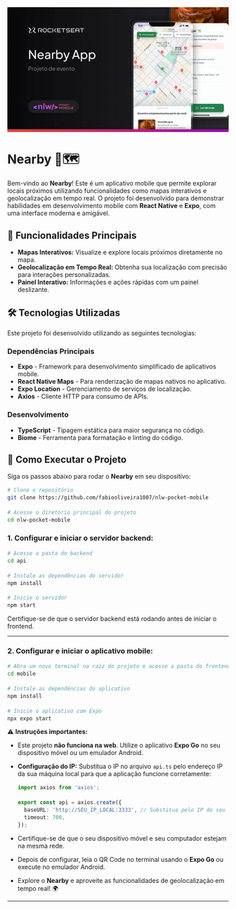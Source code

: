 <img src="https://raw.githubusercontent.com/fabiooliveira1007/images/refs/heads/main/cover-nearby.png">

# Nearby 📍🗺️

Bem-vindo ao **Nearby**! Este é um aplicativo mobile que permite explorar locais próximos utilizando funcionalidades como mapas interativos e geolocalização em tempo real. O projeto foi desenvolvido para demonstrar habilidades em desenvolvimento mobile com **React Native** e **Expo**, com uma interface moderna e amigável.

## 🚀 Funcionalidades Principais

- **Mapas Interativos:** Visualize e explore locais próximos diretamente no mapa.  
- **Geolocalização em Tempo Real:** Obtenha sua localização com precisão para interações personalizadas.  
- **Painel Interativo:** Informações e ações rápidas com um painel deslizante.

## 🛠️ Tecnologias Utilizadas

Este projeto foi desenvolvido utilizando as seguintes tecnologias:

### Dependências Principais

- **Expo** - Framework para desenvolvimento simplificado de aplicativos mobile.  
- **React Native Maps** - Para renderização de mapas nativos no aplicativo.  
- **Expo Location** - Gerenciamento de serviços de localização.  
- **Axios** - Cliente HTTP para consumo de APIs.  

### Desenvolvimento

- **TypeScript** - Tipagem estática para maior segurança no código.  
- **Biome** - Ferramenta para formatação e linting do código.

## 🚧 Como Executar o Projeto

Siga os passos abaixo para rodar o **Nearby** em seu dispositivo:

```bash
# Clone o repositório
git clone https://github.com/fabiooliveira1007/nlw-pocket-mobile

# Acesse o diretório principal do projeto
cd nlw-pocket-mobile
```

### 1. Configurar e iniciar o servidor backend:
```bash
# Acesse a pasta do backend
cd api

# Instale as dependências do servidor
npm install

# Inicie o servidor
npm start
```

Certifique-se de que o servidor backend está rodando antes de iniciar o frontend.

---

### 2. Configurar e iniciar o aplicativo mobile:
```bash
# Abra um novo terminal na raíz do projeto e acesse a pasta do frontend
cd mobile

# Instale as dependências do aplicativo
npm install

# Inicie o aplicativo com Expo
npx expo start
```

⚠️ **Instruções importantes:**

- Este projeto **não funciona na web**. Utilize o aplicativo **Expo Go** no seu dispositivo móvel ou um emulador Android.  
- **Configuração do IP:** Substitua o IP no arquivo `api.ts` pelo endereço IP da sua máquina local para que a aplicação funcione corretamente:  
  ```typescript
  import axios from 'axios';

  export const api = axios.create({
    baseURL: 'http://SEU_IP_LOCAL:3333', // Substitua pelo IP do seu computador
    timeout: 700,
  });
  ```
  
- Certifique-se de que o seu dispositivo móvel e seu computador estejam na mesma rede.
- Depois de configurar, leia o QR Code no terminal usando o **Expo Go** ou execute no emulador Android.
- Explore o **Nearby** e aproveite as funcionalidades de geolocalização em tempo real! 🌍

---